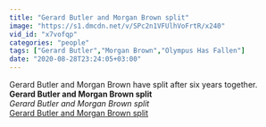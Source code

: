 ```yaml
---
title: "Gerard Butler and Morgan Brown split"
image: "https://s1.dmcdn.net/v/SPc2n1VFUlhVoFrtR/x240"
vid_id: "x7vofqp"
categories: "people"
tags: ["Gerard Butler","Morgan Brown","Olympus Has Fallen"]
date: "2020-08-28T23:24:05+03:00"
---
```

Gerard Butler and Morgan Brown have split after six years together.<br><b>Gerard Butler and Morgan Brown split</b><br> <i>Gerard Butler and Morgan Brown split</i><br> <u>Gerard Butler and Morgan Brown split</u>
